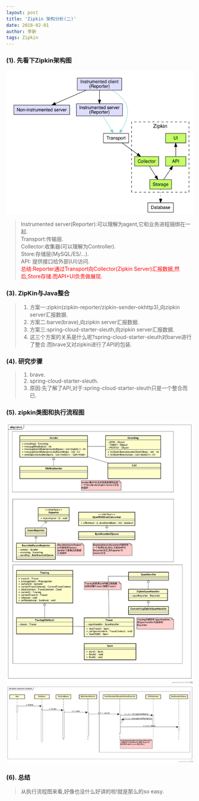 ```yaml
---
layout: post
title: 'Zipkin 架构分析(二)'
date: 2018-02-01
author: 李新
tags: Zipkin
---
```


### (1). 先看下Zipkin架构图
!["zipkin architecture"](/assets/zipkin/imgs/zipkin-architecture.png)

> Instrumented server(Reporter):可以理解为agent,它和业务进程捆绑在一起.    
> Transport:传输层.     
> Collector:收集器(可以理解为Controller).  
> Store:存储层(MySQL/ES/...).    
> API: 提供接口给外部(UI)访问.   
> <font color='red'>总结:Reporter通过Transport向Collector(Zipkin Server)汇报数据,然后,Store存储.而API+UI负责做展现.</font>  

### (3). ZipKin与Java整合
> 1. 方案一:zipkin(zipkin-reporter/zipkin-sender-okhttp3),向zipkin server汇报数据.   
> 2. 方案二:barve(brave),向zipkin server汇报数据.   
> 3. 方案三:spring-cloud-starter-sleuth,向zipkin server汇报数据.   
> 4. 这三个方案的关系是什么呢?spring-cloud-starter-sleuth对barve进行了整合.而brave又对zipkin进行了API的包装.   

### (4). 研究步骤
> 1. brave.   
> 2. spring-cloud-starter-sleuth.   
> 3. 原因:先了解了API,对于:spring-cloud-starter-sleuth只是一个整合而已.  

### (5). zipkin类图和执行流程图
!["brave类图"](/assets/zipkin/imgs/zipkin-Class-Diagram.jpg)
!["brave执行流程图"](/assets/zipkin/imgs/zipkin-Sequence-Diagram.jpg)

### (6). 总结
> 从执行流程图来看,好像也没什么好讲的啦!就是那么的so easy. 